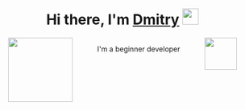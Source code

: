 <h1 align="center">Hi there, I'm <a href="https://t.me/hypoqrite" target="_blank">Dmitry</a> 
<img src="https://github.com/blackcater/blackcater/raw/main/images/Hi.gif" height="32"/></h1>
<div style="display:flex;flex-flow:row;justify-content:space-around;flex-wrap;no-wrap;">
    <img src="https://github.com/blackcater/blackcater/raw/main/images/banner.gif" height="128" /></h1>
    <p>I'm a beginner developer</p>
    <a href="https://github.com/tester0521/"><img src="https://github.com/blackcater/blackcater/raw/main/images/social-github.svg" height='64' /></a>
</div>

